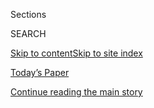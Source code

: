 <div id="app">

<div>

<div class="NYTAppHideMasthead css-zz1s19 e1suatyy0">

<div class="section css-ui9rw0 e1suatyy2">

<div class="css-11hrj97 er09x8g0">

<div class="css-6n7j50">

</div>

<span class="css-1dv1kvn">Sections</span>

<div class="css-10488qs">

<span class="css-1dv1kvn">SEARCH</span>

</div>

[Skip to content](#site-content)[Skip to site
index](#site-index)

</div>

<div class="css-10698na e1huz5gh0">

</div>

</div>

<div id="masthead-bar-one" class="section hasLinks css-15hmgas e1csuq9d3">

<div class="css-uqyvli e1csuq9d0">

</div>

<div class="css-1uqjmks e1csuq9d1">

</div>

<div class="css-9e9ivx">

[](https://myaccount.nytimes.com/auth/login?response_type=cookie&client_id=vi)

</div>

<div class="css-1bvtpon e1csuq9d2">

[Today’s Paper](https://www.nytimes.com/section/todayspaper)

</div>

</div>

</div>

</div>

<div data-aria-hidden="false">

<div id="site-content" data-role="main">

<div id="top-wrapper" class="css-15p45cc eaca97t0" type="top">

<div id="top-slug" class="css-19x0jxb eaca97t1" hidden="">

Advertisement

</div>

[Continue reading the main
story](#after-top)

<div class="ad top-wrapper" style="text-align:center;height:100%;display:block;min-height:90px">

<div id="top" class="place-ad" data-position="top" data-size-key="top">

</div>

</div>

<div id="after-top">

</div>

</div>

<div id="collection-opinion-international-world" class="section css-15h4p1b e9abtgs0">

<div class="css-1j21atc e1svk9qx1">

<div class="css-fmiefx e1svk9qx2">

<div class="css-1hk7r2m eu54l5x0">

<div id="sponsor-wrapper" class="css-7a1pgi eaca97t0" type="sponsor" hidden="">

<div id="sponsor-slug" class="css-1l4mleb eaca97t1" hidden="">

Supported by

</div>

[Continue reading the main
story](#after-sponsor)

<div id="sponsor" class="ad sponsor-wrapper" style="text-align:left;height:100%;display:block">

</div>

<div id="after-sponsor">

</div>

</div>

</div>

### <span class="css-1032l74 ezz4tcd1">[Opinion](/section/opinion)</span>

</div>

<div class="css-nfcc9b e1svk9qx3">

<div class="css-vl9dhg e1svk9qx5">

<div class="css-1nrhkj6 e1svk9qx6">

# The World

<div class="follow-button-placeholder" data-collection-id="">

</div>

</div>

## <span>And the ideas and arguments that make it turn.</span>

</div>

</div>

## <span>And the ideas and arguments that make it turn.</span>

</div>

<div class="css-185go5a e1o5byef0">

<div class="css-15cbhtu">

  - [Latest](#stream-panel)
  - <span class="css-6n7j50">Search</span>
    <div class="control">
    <div class="label-container css-1dv1kvn">
    Search
    </div>
    <div class="css-wm4t3d">
    **<span id="clear-search-input" class="css-1dv1kvn">Clear this text
    input</span>
    </div>
    </div>
    <span class="css-1iovbfw"></span>

<div id="stream-panel" class="section css-8msx5b e1jz0cab1">

<div class="css-13mho3u">

1.  
    
    <div class="css-1cp3ece">
    
    <div class="css-1l4spti">
    
    [](/pt/2020/08/04/opinion/international-world/bolsonaro-gabinete-do-odio.html)
    
    <div class="css-79elbk">
    
    ![](https://static01.nyt.com/images/2020/08/05/opinion/05campos/04campos-thumbWide.jpg?quality=75&auto=webp&disable=upscale)
    
    </div>
    
    ## Por que os brasileiros deveriam ter medo do gabinete do ódio
    
    O presidente Jair Bolsonaro e seus aliados têm espalhado o ódio
    online contra as instituições que protegem a democracia. Agora, essa
    cólera está transbordando para as ruas.
    
    <div class="css-1nqbnmb ea5icrr0">
    
    By <span class="css-1n7hynb">Patrícia Campos Mello</span>
    
    </div>
    
    <div class="css-185051n">
    
    [Read in
    English](https://www.nytimes.com/2020/08/04/opinion/bolsonaro-office-of-hate-brazil.html "Read in English")[Leer
    en
    español](https://www.nytimes.com/es/2020/08/04/espanol/opinion/bolsonaro-oficina-odio-brasil.html "Read in Spanish")
    
    </div>
    
    </div>
    
    <div class="css-1lc2l26 e1xfvim33">
    
    </div>
    
    </div>

2.  
    
    <div class="css-1cp3ece">
    
    <div class="css-1l4spti">
    
    [](/2020/08/03/opinion/lebanon-coronavirus-economy.html)
    
    <div class="css-79elbk">
    
    ![](https://static01.nyt.com/images/2020/08/04/opinion/04mounzer/03mounzer-thumbWide.jpg?quality=75&auto=webp&disable=upscale)
    
    </div>
    
    ## We Lebanese Thought We Could Survive Anything. We Were Wrong.
    
    The myth of their resilience helped the Lebanese function despite a
    miserably corrupt and inept state. No longer.
    
    <div class="css-1nqbnmb ea5icrr0">
    
    By <span class="css-1n7hynb">Lina
    Mounzer</span>
    
    </div>
    
    </div>
    
    <div class="css-1lc2l26 e1xfvim33">
    
    </div>
    
    </div>

3.  
    
    <div class="css-1cp3ece">
    
    <div class="css-1l4spti">
    
    [](/2020/08/02/opinion/hong-kong-election-china.html)
    
    <div class="css-79elbk">
    
    ![](https://static01.nyt.com/images/2020/08/04/opinion/04cheung/merlin_175103946_901ecb4f-473c-4826-8ac7-a4771835ac6b-thumbWide.jpg?quality=75&auto=webp&disable=upscale)
    
    </div>
    
    ## Why Did Hong Kong Delay Its Election — by a Year?
    
    The government blames the pandemic. More likely, it was afraid to
    lose.
    
    <div class="css-1nqbnmb ea5icrr0">
    
    By <span class="css-1n7hynb">Fernando
    Cheung</span>
    
    </div>
    
    <div class="css-185051n">
    
    [阅读简体中文版](https://cn.nytimes.com/opinion/20200803/hong-kong-election-china/ "Read in Simplified Chinese")[閱讀繁體中文版](https://cn.nytimes.com/opinion/20200803/hong-kong-election-china/zh-hant/ "Read in Traditional Chinese")
    
    </div>
    
    </div>
    
    <div class="css-1lc2l26 e1xfvim33">
    
    </div>
    
    </div>

4.  
    
    <div class="css-1cp3ece">
    
    <div class="css-1l4spti">
    
    [](/2020/07/31/opinion/sunday/India-migration-coronavirus.html)
    
    <div class="css-79elbk">
    
    ![](https://static01.nyt.com/images/2020/08/02/opinion/31peer4/31peer4-thumbWide-v3.jpg?quality=75&auto=webp&disable=upscale)
    
    </div>
    
    ## A Friendship, a Pandemic and a Death Beside the Highway
    
    How a photograph of a young man cradling his dying friend sent me on
    a journey across India.
    
    <div class="css-1nqbnmb ea5icrr0">
    
    By <span class="css-1n7hynb">Basharat
    Peer</span>
    
    </div>
    
    </div>
    
    <div class="css-1lc2l26 e1xfvim33">
    
    </div>
    
    </div>

5.  
    
    <div class="css-1cp3ece">
    
    <div class="css-1l4spti">
    
    [](/2020/07/29/opinion/uganda-museveni-repression.html)
    
    <div class="css-79elbk">
    
    ![](https://static01.nyt.com/images/2020/07/29/opinion/29Wine/29Wine-thumbWide.jpg?quality=75&auto=webp&disable=upscale)
    
    </div>
    
    ## My Torture at the Hands of America’s Favorite African Strongman
    
    Yoweri Museveni, the country’s president and the Pentagon’s closest
    military ally in Africa, deploys security forces to assault
    opposition lawmakers.
    
    <div class="css-1nqbnmb ea5icrr0">
    
    By <span class="css-1n7hynb">Bobi
    Wine</span>
    
    </div>
    
    </div>
    
    <div class="css-1lc2l26 e1xfvim33">
    
    </div>
    
    </div>

6.  
    
    <div class="css-1cp3ece">
    
    <div class="css-1l4spti">
    
    [](/2020/07/27/opinion/italy-coronavirus.html)
    
    <div class="css-79elbk">
    
    ![](https://static01.nyt.com/images/2020/07/27/opinion/27severgnini1/27severgnini1-thumbWide.jpg?quality=75&auto=webp&disable=upscale)
    
    </div>
    
    ## Italy Is Slowly Waking From the Nightmare
    
    This is a very strange, subdued summer for a country with an economy
    that relies heavily on tourism and merrymaking. But E.U. aid is on
    the way.
    
    <div class="css-1nqbnmb ea5icrr0">
    
    By <span class="css-1n7hynb">Beppe
    Severgnini</span>
    
    </div>
    
    </div>
    
    <div class="css-1lc2l26 e1xfvim33">
    
    </div>
    
    </div>

7.  
    
    <div class="css-1cp3ece">
    
    <div class="css-1l4spti">
    
    [](/2020/07/27/opinion/sunday/decolonization-statues.html)
    
    <div class="css-79elbk">
    
    ![](https://static01.nyt.com/images/2020/07/27/opinion/27getachew1/merlin_173394009_27aeade5-01fb-41fa-a1df-4a3f132d39a8-thumbWide.jpg?quality=75&auto=webp&disable=upscale)
    
    </div>
    
    ## Colonialism Made the Modern World. Let’s Remake It.
    
    This is what real “decolonization” should look like.
    
    <div class="css-1nqbnmb ea5icrr0">
    
    By <span class="css-1n7hynb">Adom
    Getachew</span>
    
    </div>
    
    </div>
    
    <div class="css-1lc2l26 e1xfvim33">
    
    </div>
    
    </div>

8.  
    
    <div class="css-1cp3ece">
    
    <div class="css-1l4spti">
    
    [](/2020/07/24/opinion/china-dna-police.html)
    
    <div class="css-79elbk">
    
    ![](https://static01.nyt.com/images/2020/07/24/opinion/24leibold1/24leibold1-thumbWide.jpg?quality=75&auto=webp&disable=upscale)
    
    </div>
    
    ## China Is Harvesting the DNA of Its People. Is This the Future of Policing?
    
    Authorities are systematically gathering genomic data from tens of
    millions of people.
    
    <div class="css-1nqbnmb ea5icrr0">
    
    By <span class="css-1n7hynb">Emile Dirks <span>and</span> James
    Leibold</span>
    
    </div>
    
    <div class="css-185051n">
    
    [阅读简体中文版](https://cn.nytimes.com/opinion/20200728/china-dna-police/ "Read in Simplified Chinese")[閱讀繁體中文版](https://cn.nytimes.com/opinion/20200728/china-dna-police/zh-hant/ "Read in Traditional Chinese")
    
    </div>
    
    </div>
    
    <div class="css-1lc2l26 e1xfvim33">
    
    </div>
    
    </div>

9.  
    
    <div class="css-1cp3ece">
    
    <div class="css-1l4spti">
    
    [](/2020/07/24/opinion/united-states-europe-china.html)
    
    <div class="css-79elbk">
    
    ![](https://static01.nyt.com/images/2020/07/24/opinion/24joffe1/24joffe1-thumbWide.jpg?quality=75&auto=webp&disable=upscale)
    
    </div>
    
    ## America Is Still No. 1. Here’s How It Can Stay There.
    
    The country now finds itself on a treacherous new stage. “America
    First” won’t cut it.
    
    <div class="css-1nqbnmb ea5icrr0">
    
    By <span class="css-1n7hynb">Josef
    Joffe</span>
    
    </div>
    
    </div>
    
    <div class="css-1lc2l26 e1xfvim33">
    
    </div>
    
    </div>

10. 
    
    <div class="css-1cp3ece">
    
    <div class="css-1l4spti">
    
    [](/2020/07/23/opinion/passport-coronavirus-travel.html)
    
    <div class="css-79elbk">
    
    ![](https://static01.nyt.com/images/2020/07/23/opinion/23higgins/23higgins-thumbWide.jpg?quality=75&auto=webp&disable=upscale)
    
    </div>
    
    ## Where an American Passport Doesn’t Work: The World, and Irish Pubs
    
    Will the coronavirus finally show Americans how much privilege
    they’ve enjoyed?
    
    <div class="css-1nqbnmb ea5icrr0">
    
    By <span class="css-1n7hynb">Maeve Higgins</span>
    
    </div>
    
    </div>
    
    <div class="css-1lc2l26 e1xfvim33">
    
    </div>
    
    </div>

<div class="css-13mho3u">

<div class="css-1t62hi8">

<div class="css-1stvaey">

Show
More

<div>

<div style="border:0;clip:rect(0 0 0 0);height:1px;margin:-1px;overflow:hidden;white-space:nowrap;padding:0;width:1px;position:absolute" data-role="log" data-aria-live="assertive">

</div>

<div style="border:0;clip:rect(0 0 0 0);height:1px;margin:-1px;overflow:hidden;white-space:nowrap;padding:0;width:1px;position:absolute" data-role="log" data-aria-live="assertive">

</div>

<div style="border:0;clip:rect(0 0 0 0);height:1px;margin:-1px;overflow:hidden;white-space:nowrap;padding:0;width:1px;position:absolute" data-role="log" data-aria-live="polite">

</div>

<div style="border:0;clip:rect(0 0 0 0);height:1px;margin:-1px;overflow:hidden;white-space:nowrap;padding:0;width:1px;position:absolute" data-role="log" data-aria-live="polite">

</div>

</div>

</div>

</div>

</div>

</div>

<div class="css-g6hk37 supplemental">

<div id="mid1-wrapper" class="css-10wkyv7 eaca97t0" type="lede">

<div id="mid1-slug" class="css-1tag3rd eaca97t1">

Advertisement

</div>

[Continue reading the main
story](#after-mid1)

<div id="mid1" class="ad mid1-wrapper" style="text-align:center;height:100%;display:block;min-height:250px">

</div>

<div id="after-mid1">

</div>

</div>

<div id="mktg-wrapper" class="css-oxle51 eaca97t0" type="mktg">

<div id="mktg-slug" class="css-1tag3rd eaca97t1">

Advertisement

</div>

[Continue reading the main
story](#after-mktg)

<div id="mktg" class="ad mktg-wrapper" style="text-align:center;height:100%;display:block">

</div>

<div id="after-mktg">

</div>

</div>

</div>

</div>

</div>

</div>

</div>

</div>

## Site Index

<div>

</div>

## Site Information Navigation

  - [© <span>2020</span> <span>The New York Times
    Company</span>](https://help.nytimes.com/hc/en-us/articles/115014792127-Copyright-notice)

<!-- end list -->

  - [NYTCo](https://www.nytco.com/)
  - [Contact
    Us](https://help.nytimes.com/hc/en-us/articles/115015385887-Contact-Us)
  - [Work with us](https://www.nytco.com/careers/)
  - [Advertise](https://nytmediakit.com/)
  - [T Brand Studio](http://www.tbrandstudio.com/)
  - [Your Ad
    Choices](https://www.nytimes.com/privacy/cookie-policy#how-do-i-manage-trackers)
  - [Privacy](https://www.nytimes.com/privacy)
  - [Terms of
    Service](https://help.nytimes.com/hc/en-us/articles/115014893428-Terms-of-service)
  - [Terms of
    Sale](https://help.nytimes.com/hc/en-us/articles/115014893968-Terms-of-sale)
  - [Site
    Map](https://spiderbites.nytimes.com)
  - [Help](https://help.nytimes.com/hc/en-us)
  - [Subscriptions](https://www.nytimes.com/subscription?campaignId=37WXW)

</div>

</div>
